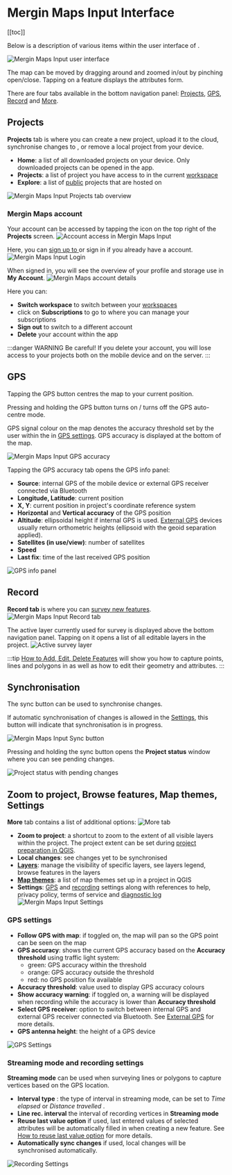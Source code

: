 # Mergin Maps Input Interface
[[toc]]

Below is a description of various items within the user interface of <MobileAppName />.

![Mergin Maps Input user interface](./input-gui.jpg "Mergin Maps Input user interface")

The map can be moved by dragging around and zoomed in/out by pinching open/close. Tapping on a feature displays the attributes form.

There are four tabs available in the bottom navigation panel: [Projects](#projects), [GPS](#gps), [Record](#record) and [More](#zoom-to-project-browse-features-map-themes-settings).


## Projects
**Projects** tab is where you can create a new project, upload it to the cloud, synchronise changes to <MainPlatformNameLink />, or remove a local project from your device.
- **Home**: a list of all downloaded projects on your device. Only downloaded projects can be opened in the app.
- **Projects**: a list of project you have access to in the current [workspace](../manage/workspaces/) 
- **Explore**: a list of [public](../manage/permissions/#public-and-private-projects) projects that are hosted on <MainPlatformName />

![Mergin Maps Input Projects tab overview](./input-projects.jpg "Mergin Maps Input Projects tab overview") 

### Mergin Maps account
Your <MainPlatformNameLink /> account can be accessed by tapping the icon on the top right of the **Projects** screen.
![Account access in Mergin Maps Input](./input-account.jpg "Account access in Mergin Maps Input")

Here, you can [sign up to <MainPlatformName />](../setup/sign-up-to-mergin-maps/#from-mergin-maps-input) or sign in if you already have a <MainPlatformNameLink /> account.
![Mergin Maps Input Login](./input-sign-in.jpg "Mergin Maps Input Login")

When signed in, you will see the overview of your profile and storage use in **My Account**.
![Mergin Maps account details](./input-my-account.jpg "Mergin Maps account details")

 Here you can:
- **Switch workspace** to switch between your [workspaces](../manage/workspaces/)
- click on **Subscriptions** to go to <AppDomainNameLink /> where you can manage your subscriptions
- **Sign out** to switch to a different account
- **Delete** your account within the app

:::danger WARNING
Be careful! If you delete your account, you will lose access to your <MainPlatformName /> projects both on the mobile device and on the server.
:::

## GPS
Tapping the GPS button centres the map to your current position. 

Pressing and holding the GPS button turns on / turns off the GPS auto-centre mode.

GPS signal colour on the map denotes the accuracy threshold set by the user within the <MobileAppName /> in [GPS settings](#gps-settings). GPS accuracy is displayed at the bottom of the map. 

![Mergin Maps Input GPS accuracy](./input-gps.jpg "Mergin Maps Input GPS accuracy") 

Tapping the GPS accuracy tab opens the GPS info panel:
- **Source**: internal GPS of the mobile device or external GPS receiver connected via Bluetooth
- **Longitude, Latitude**: current position
- **X, Y**: current position in project's coordinate reference system
- **Horizontal** and **Vertical accuracy** of the GPS position
- **Altitude**: ellipsoidal height if internal GPS is used. [External GPS](./external_gps/) devices usually return orthometric heights (ellipsoid with the geoid separation applied).
- **Satellites (in use/view)**: number of satellites
- **Speed**
- **Last fix**: time of the last received GPS position

![GPS info panel](./input-gps-info.jpg "GPS info panel") 

## Record
**Record tab** is where you can [survey new features](./input_features/). 
![Mergin Maps Input Record tab](./input-record.jpg "Mergin Maps Input Record tab") 

The active layer currently used for survey is displayed above the bottom navigation panel. Tapping on it opens a list of all editable layers in the project.
![Active survey layer](./input-active-layer.jpg "Active survey layer")

:::tip
[How to Add, Edit, Delete Features](../input_features) will show you how to capture points, lines and polygons in <MobileAppName /> as well as how to edit their geometry and attributes.
:::

## Synchronisation
The sync button can be used to synchronise changes. 

If automatic synchronisation of changes is allowed in the [Settings](#streaming-mode-and-recording-settings), this button will indicate that synchronisation is in progress.

![Mergin Maps Input Sync button](./input-autosync.jpg "Mergin Maps Input Sync button")

Pressing and holding the sync button opens the **Project status** window where you can see pending changes.

![Project status with pending changes](./input-project-status.jpg "Project status with pending changes")


## Zoom to project, Browse features, Map themes, Settings
**More** tab contains a list of additional options:
![More tab](./input-settings.jpg "More tab")

- **Zoom to project**: a shortcut to zoom to the extent of all visible layers within the project. The project extent can be set during [project preparation in QGIS](../gis/features/#project-extent).
- **Local changes**: see changes yet to be synchronised
- [**Layers**](./layers/): manage the visibility of specific layers, see layers legend, browse features in the layers
- [**Map themes**](../gis/setup_themes/): a list of map themes set up in a <MainPlatformName /> project in QGIS
- **Settings**: [GPS](#gps-settings) and [recording](#streaming-mode-and-recording-settings) settings along with references to help, privacy policy, terms of service and [diagnostic log](../misc/troubleshoot/#diagnostic-log-on-mergin-maps-input)
   ![Mergin Maps Input Settings](./input-settings-2.jpg "Mergin Maps Input Settings")
   
### GPS settings
- **Follow GPS with map**: if toggled on, the map will pan so the GPS point can be seen on the map
- **GPS accuracy**: shows the current GPS accuracy based on the **Accuracy threshold** using traffic light system:
   - green: GPS accuracy within the threshold
   - orange: GPS accuracy outside the threshold
   - red: no GPS position fix available
- **Accuracy threshold**: value used to display GPS accuracy colours
- **Show accuracy warning**: if toggled on, a warning will be displayed when recording while the accuracy is lower than **Accuracy threshold**
- **Select GPS receiver**: option to switch between internal GPS and external GPS receiver connected via Bluetooth. See [External GPS](./external_gps/) for more details.
- **GPS antenna height**: <SinceBadge type="App" version="2.1.0" />  the height of a GPS device 

![GPS Settings](./input-gps-settings.jpg "GPS settings")

### Streaming mode and recording settings
**Streaming mode** can be used when surveying lines or polygons to capture vertices based on the GPS location.
- **Interval type** <SinceBadge type="App" version="2.1.0" />: the type of interval in streaming mode, can be set to *Time elapsed* or *Distance travelled* .
- **Line rec. interval** the interval of recording vertices in **Streaming mode**
- **Reuse last value option** if used, last entered values of selected attributes will be automatically filled in when creating a new feature. See  [How to reuse last value option](./reuse-last-values/) for more details.
- **Automatically sync changes** if used, local changes will be synchronised automatically.

![Recording Settings](./input-recording-settings.jpg "Recording settings")
